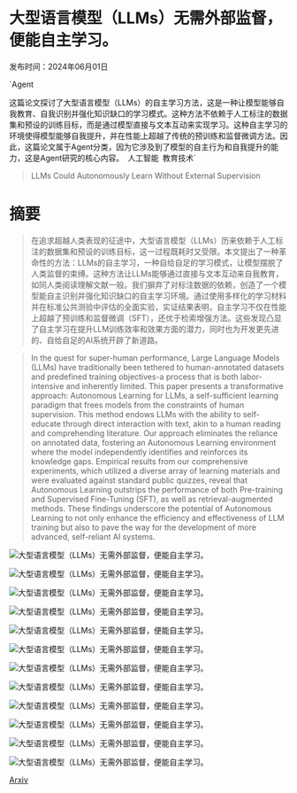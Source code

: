 # 大型语言模型（LLMs）无需外部监督，便能自主学习。

发布时间：2024年06月01日

`Agent

这篇论文探讨了大型语言模型（LLMs）的自主学习方法，这是一种让模型能够自我教育、自我识别并强化知识缺口的学习模式。这种方法不依赖于人工标注的数据集和预设的训练目标，而是通过模型直接与文本互动来实现学习。这种自主学习的环境使得模型能够自我提升，并在性能上超越了传统的预训练和监督微调方法。因此，这篇论文属于Agent分类，因为它涉及到了模型的自主行为和自我提升的能力，这是Agent研究的核心内容。` `人工智能` `教育技术`

> LLMs Could Autonomously Learn Without External Supervision

# 摘要

> 在追求超越人类表现的征途中，大型语言模型（LLMs）历来依赖于人工标注的数据集和预设的训练目标，这一过程既耗时又受限。本文提出了一种革命性的方法：LLMs的自主学习，一种自给自足的学习模式，让模型摆脱了人类监督的束缚。这种方法让LLMs能够通过直接与文本互动来自我教育，如同人类阅读理解文献一般。我们摒弃了对标注数据的依赖，创造了一个模型能自主识别并强化知识缺口的自主学习环境。通过使用多样化的学习材料并在标准公共测验中评估的全面实验，实证结果表明，自主学习不仅在性能上超越了预训练和监督微调（SFT），还优于检索增强方法。这些发现凸显了自主学习在提升LLM训练效率和效果方面的潜力，同时也为开发更先进的、自给自足的AI系统开辟了新道路。

> In the quest for super-human performance, Large Language Models (LLMs) have traditionally been tethered to human-annotated datasets and predefined training objectives-a process that is both labor-intensive and inherently limited. This paper presents a transformative approach: Autonomous Learning for LLMs, a self-sufficient learning paradigm that frees models from the constraints of human supervision. This method endows LLMs with the ability to self-educate through direct interaction with text, akin to a human reading and comprehending literature. Our approach eliminates the reliance on annotated data, fostering an Autonomous Learning environment where the model independently identifies and reinforces its knowledge gaps. Empirical results from our comprehensive experiments, which utilized a diverse array of learning materials and were evaluated against standard public quizzes, reveal that Autonomous Learning outstrips the performance of both Pre-training and Supervised Fine-Tuning (SFT), as well as retrieval-augmented methods. These findings underscore the potential of Autonomous Learning to not only enhance the efficiency and effectiveness of LLM training but also to pave the way for the development of more advanced, self-reliant AI systems.

![大型语言模型（LLMs）无需外部监督，便能自主学习。](../../../paper_images/2406.00606/x1.png)

![大型语言模型（LLMs）无需外部监督，便能自主学习。](../../../paper_images/2406.00606/x2.png)

![大型语言模型（LLMs）无需外部监督，便能自主学习。](../../../paper_images/2406.00606/x3.png)

![大型语言模型（LLMs）无需外部监督，便能自主学习。](../../../paper_images/2406.00606/x4.png)

![大型语言模型（LLMs）无需外部监督，便能自主学习。](../../../paper_images/2406.00606/x5.png)

![大型语言模型（LLMs）无需外部监督，便能自主学习。](../../../paper_images/2406.00606/x6.png)

![大型语言模型（LLMs）无需外部监督，便能自主学习。](../../../paper_images/2406.00606/x7.png)

![大型语言模型（LLMs）无需外部监督，便能自主学习。](../../../paper_images/2406.00606/x8.png)

![大型语言模型（LLMs）无需外部监督，便能自主学习。](../../../paper_images/2406.00606/x9.png)

![大型语言模型（LLMs）无需外部监督，便能自主学习。](../../../paper_images/2406.00606/x10.png)

![大型语言模型（LLMs）无需外部监督，便能自主学习。](../../../paper_images/2406.00606/x11.png)

![大型语言模型（LLMs）无需外部监督，便能自主学习。](../../../paper_images/2406.00606/x12.png)

[Arxiv](https://arxiv.org/abs/2406.00606)